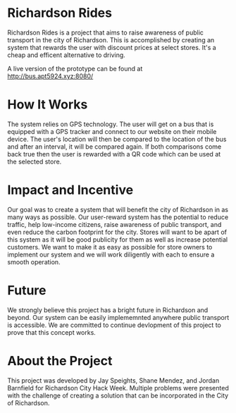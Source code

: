# Richardson Rides

Richardson Rides is a project that aims to raise awareness of public transport in the city of Richardson. This is accomplished by creating an system that rewards the user with discount prices at select stores. It's a cheap and efficent alternative to driving.

A live version of the prototype can be found at http://bus.apt5924.xyz:8080/

# How It Works

The system relies on GPS technology. The user will get on a bus that is equipped with a GPS tracker and connect to our website on their mobile device. The user's location will then be compared to the location of the bus and after an interval, it will be compared again. If both comparisons come back true then the user is rewarded with a QR code which can be used at the selected store.

# Impact and Incentive

Our goal was to create a system that will benefit the city of Richardson in as many ways as possible. Our user-reward system has the potential to reduce traffic, help low-income citizens, raise awareness of public transport, and even reduce the carbon footprint for the city. Stores will want to be apart of this system as it will be good publicity for them as well as increase potential customers. We want to make it as easy as possible for store owners to implement our system and we will work diligently with each to ensure a smooth operation. 

# Future

We strongly believe this project has a bright future in Richardson and beyond. Our system can be easily implememnted anywhere public transport is accessible. We are committed to continue devlopment of this project to prove that this concept works.

# About the Project

This project was developed by Jay Speights, Shane Mendez, and Jordan Barnfield for Richardson City Hack Week. Multiple problems were presented with the challenge of creating a solution that can be incorporated in the City of Richardson.

